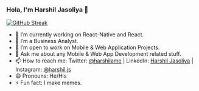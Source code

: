 ### Hola, I'm Harshil Jasoliya 👋

[![GitHub Streak](https://streak-stats.demolab.com?user=harshilJs&theme=gotham&hide_border=true)](https://git.io/streak-stats)

- 🔭  I’m currently working on React-Native and React.
- 🌱  I’m a Business Analyst.
- 👯  I’m open to work on Mobile & Web Application Projects.
- 💬  Ask me about any Mobile & Web App Development related stuff.
- 📫  How to reach me: Twitter: [@harshilame](https://twitter.com/harshilame) | LinkedIn: [Harshil Jasoliya](https://www.linkedin.com/in/harshil-jasoliya/) | Instagram: [@harshil.js](https://www.instagram.com/harshil.js/?hl=en)
- 😄  Pronouns: He/His
- ⚡  Fun fact: I make memes.
